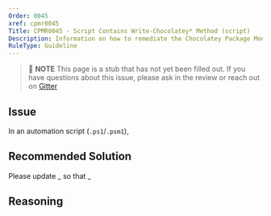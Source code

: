 ```yaml
---
Order: 0045
xref: cpmr0045
Title: CPMR0045 - Script Contains Write-Chocolatey* Method (script)
Description: Information on how to remediate the Chocolatey Package Moderation Rule 0045
RuleType: Guideline
---
```


<?! Include "../../../../../shared/package-validator-rule-guideline.txt" /?>

> :memo: **NOTE** This page is a stub that has not yet been filled out. If you have questions about this issue, please ask in the review or reach out on [Gitter](https://gitter.im/chocolatey/chocolatey.org)

## Issue

In an automation script (`.ps1`/`.psm1`),

## Recommended Solution

Please update _ so that _

## Reasoning

